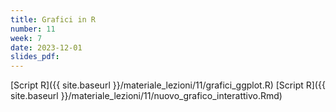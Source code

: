 ```yaml
---
title: Grafici in R
number: 11
week: 7
date: 2023-12-01
slides_pdf:
---
```



[Script R]({{ site.baseurl }}/materiale_lezioni/11/grafici_ggplot.R)
[Script R]({{ site.baseurl }}/materiale_lezioni/11/nuovo_grafico_interattivo.Rmd)



